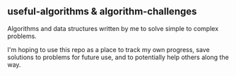 ## useful-algorithms & algorithm-challenges
Algorithms and data structures written by me to solve simple to complex problems.

I'm hoping to use this repo as a place to track my own progress, save solutions to problems for future use, and to potentially help others along the way.
